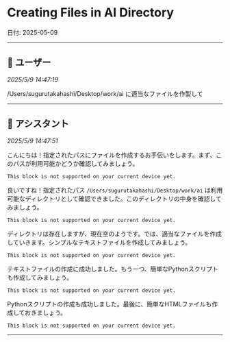# Creating Files in AI Directory

日付: 2025-05-09

---

## 👤 ユーザー
*2025/5/9 14:47:19*

/Users/sugurutakahashi/Desktop/work/ai に適当なファイルを作製して

---

## 🤖 アシスタント
*2025/5/9 14:47:51*

こんにちは！指定されたパスにファイルを作成するお手伝いをします。まず、このパスが利用可能かどうか確認してみましょう。
```
This block is not supported on your current device yet.
```



良いですね！指定されたパス `/Users/sugurutakahashi/Desktop/work/ai` は利用可能なディレクトリとして確認できました。このディレクトリの中身を確認してみましょう。
```
This block is not supported on your current device yet.
```



ディレクトリは存在しますが、現在空のようです。では、適当なファイルを作成していきます。シンプルなテキストファイルを作成してみましょう。
```
This block is not supported on your current device yet.
```



テキストファイルの作成に成功しました。もう一つ、簡単なPythonスクリプトも作成してみましょう。
```
This block is not supported on your current device yet.
```



Pythonスクリプトの作成も成功しました。最後に、簡単なHTMLファイルも作成しておきましょう。
```
This block is not supported on your current device yet.
```

---
